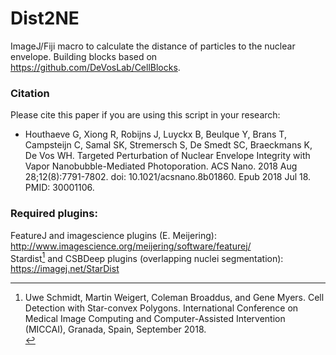 # Dist2NE
ImageJ/Fiji macro to calculate the distance of particles to the nuclear envelope. Building blocks based on https://github.com/DeVosLab/CellBlocks.

### Citation
Please cite this paper if you are using this script in your research:
* Houthaeve G, Xiong R, Robijns J, Luyckx B, Beulque Y, Brans T, Campsteijn C, Samal SK, Stremersch S, De Smedt SC, Braeckmans K, De Vos WH. Targeted Perturbation of Nuclear Envelope Integrity with Vapor Nanobubble-Mediated Photoporation. ACS Nano. 2018 Aug 28;12(8):7791-7802. doi: 10.1021/acsnano.8b01860. Epub 2018 Jul 18. PMID: 30001106.

### Required plugins:

FeatureJ and imagescience plugins (E. Meijering):<br />
http://www.imagescience.org/meijering/software/featurej/ <br />
Stardist[^1] and CSBDeep plugins (overlapping nuclei segmentation): <br />
https://imagej.net/StarDist <br />

[^1]: Uwe Schmidt, Martin Weigert, Coleman Broaddus, and Gene Myers. Cell Detection with Star-convex Polygons. International Conference on Medical Image Computing and Computer-Assisted Intervention (MICCAI), Granada, Spain, September 2018. <br />
